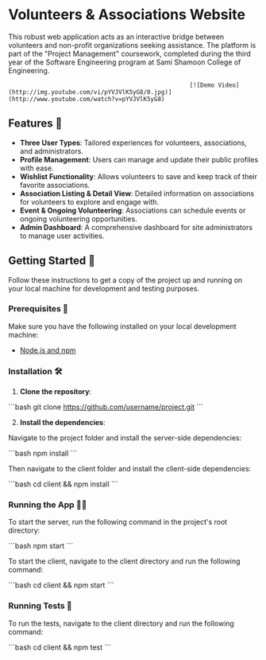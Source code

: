 # Volunteers & Associations Website

This robust web application acts as an interactive bridge between volunteers and non-profit organizations seeking assistance. The platform is part of the "Project Management" coursework, completed during the third year of the Software Engineering program at Sami Shamoon College of Engineering.

                                                       [![Demo Video](http://img.youtube.com/vi/pYVJVlK5yG8/0.jpg)](http://www.youtube.com/watch?v=pYVJVlK5yG8)

## Features 🎯

- **Three User Types**: Tailored experiences for volunteers, associations, and administrators.
- **Profile Management**: Users can manage and update their public profiles with ease.
- **Wishlist Functionality**: Allows volunteers to save and keep track of their favorite associations.
- **Association Listing & Detail View**: Detailed information on associations for volunteers to explore and engage with.
- **Event & Ongoing Volunteering**: Associations can schedule events or ongoing volunteering opportunities.
- **Admin Dashboard**: A comprehensive dashboard for site administrators to manage user activities.

## Getting Started 🚀

Follow these instructions to get a copy of the project up and running on your local machine for development and testing purposes.

### Prerequisites 📝

Make sure you have the following installed on your local development machine:

- [Node.js and npm](https://nodejs.org/en/download/)

### Installation 🛠️

1. **Clone the repository**:

\```bash
git clone https://github.com/username/project.git
\```

2. **Install the dependencies**:

Navigate to the project folder and install the server-side dependencies:

\```bash
npm install
\```

Then navigate to the client folder and install the client-side dependencies:

\```bash
cd client && npm install
\```

### Running the App 🏃‍♂️

To start the server, run the following command in the project's root directory:

\```bash
npm start
\```

To start the client, navigate to the client directory and run the following command:

\```bash
cd client && npm start
\```

### Running Tests 🧪

To run the tests, navigate to the client directory and run the following command:

\```bash
cd client && npm test
\```
